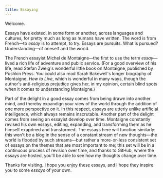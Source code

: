 ```yaml
---
title: Essaying
---
```


Welcome. 

Essays have existed, in some form or another, across languages and cultures, for pretty much as long as humans have written. The word is from French—to *essay* is to attempt, to try. Essays are pursuits. What is pursued? Understanding—of oneself and the world.

The French essayist Michel de Montaigne—the first to use the term *essay*—lived a rich life of adventure and public service. (For a good overview of his life, read Stefan Zweig's wonderful little book on Montaigne, published by Pushkin Press. You could also read Sarah Bakewell's longer biography of Montaigne, *How to Live*, which is wonderful in many ways, though the author's anti-religious prejudice gives her, in my opinion, certain blind spots when it comes to understanding Montaigne.) 

Part of the delight in a good essay comes from being drawn into another mind, and thereby expandign your view of the world through the addition of one more perspective on it. In this respect, essays are utterly unlike artificial intelligence, which always remains inscrutable. Another part of the delight comes from seeing an essayist develop over time. Montaigne constantly revised his own essays, editing, expanding, and transforming them as he himself exapdned and transformed. The essays here will function similarly: this won't be a blog in the sense of a constant stream of new thoughts—the world is flooded by such streams—but rather a more-or-less consistent set of essays on the themes that are most important to me; this set will be in a continuous process of revision over time, and thanks to GitHub, where the essays are hosted, you'll be able to see how my thoughts change over time. 

Thanks for visiting. I hope you enjoy these essays, and I hope they inspire you to some *essays* of your own.
